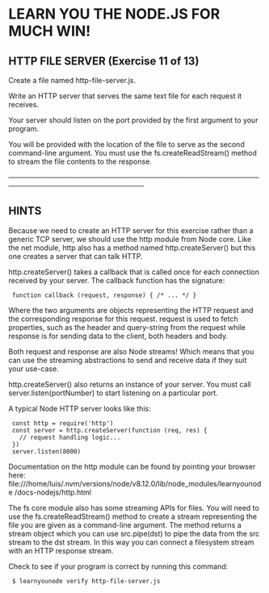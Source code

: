  # LEARN YOU THE NODE.JS FOR MUCH WIN!

 ## HTTP FILE SERVER (Exercise 11 of 13)

  Create a file named http-file-server.js.

  Write an HTTP server that serves the same text file for each request it
  receives.

  Your server should listen on the port provided by the first argument to
  your program.

  You will be provided with the location of the file to serve as the second
  command-line argument. You must use the fs.createReadStream() method to
  stream the file contents to the response.

 ─────────────────────────────────────────────────────────────────────────────

 ## HINTS

  Because we need to create an HTTP server for this exercise rather than a
  generic TCP server, we should use the http module from Node core. Like the
  net module, http also has a method named http.createServer() but this one
  creates a server that can talk HTTP.

  http.createServer() takes a callback that is called once for each
  connection received by your server. The callback function has the
  signature:

     function callback (request, response) { /* ... */ }

  Where the two arguments are objects representing the HTTP request and the
  corresponding response for this request. request is used to fetch
  properties, such as the header and query-string from the request while
  response is for sending data to the client, both headers and body.

  Both request and response are also Node streams! Which means that you can
  use the streaming abstractions to send and receive data if they suit your
  use-case.

  http.createServer() also returns an instance of your server. You must call
  server.listen(portNumber) to start listening on a particular port.

  A typical Node HTTP server looks like this:

     const http = require('http')
     const server = http.createServer(function (req, res) {
       // request handling logic...
     })
     server.listen(8000)

  Documentation on the http module can be found by pointing your browser
  here:
  file:///home/luis/.nvm/versions/node/v8.12.0/lib/node_modules/learnyounode
  /docs-nodejs/http.html

  The fs core module also has some streaming APIs for files. You will need
  to use the fs.createReadStream() method to create a stream representing
  the file you are given as a command-line argument. The method returns a
  stream object which you can use src.pipe(dst) to pipe the data from the
  src stream to the dst stream. In this way you can connect a filesystem
  stream with an HTTP response stream.

  Check to see if your program is correct by running this command:

     $ learnyounode verify http-file-server.js

